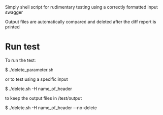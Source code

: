 Simply shell script for rudimentary testing using a correctly formatted input swagger

Output files are automatically compared and deleted after the diff report is printed

# Run test

To run the test:

$ ./delete_parameter.sh

or to test using a specific input

$ ./delete.sh -H name_of_header

to keep the output files in /test/output

$ ./delete.sh -H name_of_header --no-delete
